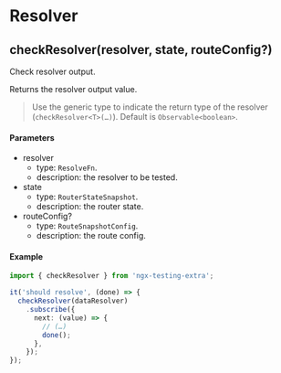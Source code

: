# Resolver

## checkResolver(resolver, state, routeConfig?)

Check resolver output.

Returns the resolver output value.

> Use the generic type to indicate the return type of the resolver (`checkResolver<T>(…)`). Default is `Observable<boolean>`.

#### Parameters

- resolver
  - type: `ResolveFn`.
  - description: the resolver to be tested.
- state
  - type: `RouterStateSnapshot`.
  - description: the router state.
- routeConfig?
  - type: `RouteSnapshotConfig`.
  - description: the route config.

#### Example

```ts
import { checkResolver } from 'ngx-testing-extra';

it('should resolve', (done) => {
  checkResolver(dataResolver)
    .subscribe({
      next: (value) => {
        // (…)
        done();
      },
    });
}); 
```
